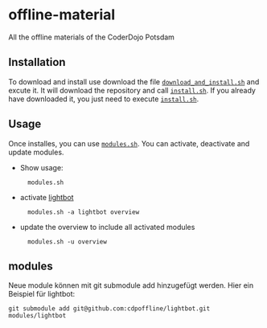 # offline-material
All the offline materials of the CoderDojo Potsdam

## Installation

To download and install use download the file [`download_and_install.sh`](bin/download_and_install.sh) and excute it.
It will download the repository and call [`install.sh`](bin/install.sh). If you already have downloaded it, you just need to execute [`install.sh`](bin/install.sh).

## Usage

Once installes, you can use [`modules.sh`](bin/modules.sh).
You can activate, deactivate and update modules.

- Show usage:

        modules.sh

- activate [lightbot](modules/lightbot)

        modules.sh -a lightbot overview

- update the overview to include all activated modules

        modules.sh -u overview

## modules

Neue module können mit git submodule add hinzugefügt werden. Hier ein Beispiel für lightbot:

    git submodule add git@github.com:cdpoffline/lightbot.git modules/lightbot
